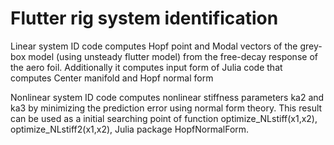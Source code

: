 # Flutter rig system identification

Linear system ID code computes Hopf point and Modal vectors of the grey-box model (using unsteady flutter model)
from the free-decay response of the aero foil.
Additionally it computes input form of Julia code that computes Center manifold and Hopf normal form

Nonlinear system ID code computes nonlinear stiffness parameters ka2 and ka3 by minimizing the prediction error
using normal form theory. This result can be used as a initial searching point of function optimize_NLstiff(x1,x2), optimize_NLstiff2(x1,x2), Julia package HopfNormalForm.
